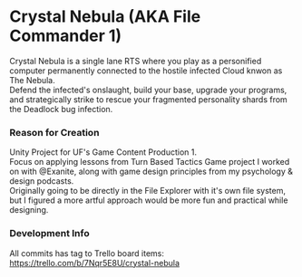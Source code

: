 # Crystal Nebula (AKA File Commander 1)
Crystal Nebula is a single lane RTS where you play as a personified computer permanently connected to the hostile infected Cloud knwon as The Nebula.\
Defend the infected's onslaught, build your base, upgrade your programs, and strategically strike to rescue your fragmented personality shards from the Deadlock bug infection. 

### Reason for Creation
Unity Project for UF's Game Content Production 1. \
Focus on applying lessons from Turn Based Tactics Game project I worked on with @Exanite, along with game design principles from my psychology & design podcasts. \
Originally going to be directly in the File Explorer with it's own file system, but I figured a more artful approach would be more fun and practical while designing.  

### Development Info
All commits has tag to Trello board items: https://trello.com/b/7Nqr5E8U/crystal-nebula
